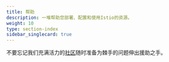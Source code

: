 ```yaml
---
title: 帮助
description: 一堆帮助您部署、配置和使用Istio的资源。
weight: 10
type: section-index
sidebar_singlecard: true
---
```


不要忘记我们充满活力的[社区](/about/community/)随时准备为棘手的问题伸出援助之手。